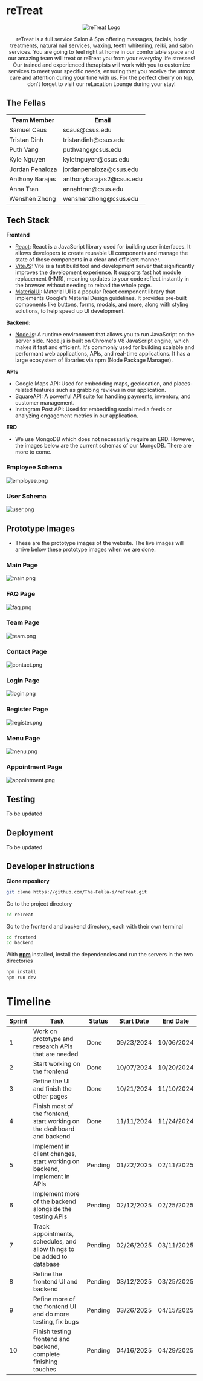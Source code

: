# reTreat

<div align="center">
    <img src="frontend/src/assets/reTreatLogo.png" alt="reTreat Logo" />

reTreat is a full service Salon & Spa offering massages, facials, body treatments, natural nail services, waxing, teeth whitening, reiki, and salon services. You are going to feel right at home in our comfortable space and our amazing team will treat or reTreat you from your everyday life stresses! Our trained and experienced therapists will work with you to customize services to meet your specific needs, ensuring that you receive the utmost care and attention during your time with us. For the perfect cherry on top, don't forget to visit our reLaxation Lounge during your stay!
</div>

## The Fellas

<table align="center">
  <tr>
    <th>Team Member</th>
    <th>Email</th>
  </tr>
  <tr>
    <td>Samuel Caus</td>
    <td>scaus@csus.edu</td>
  </tr>
  <tr>
    <td>Tristan Dinh</td>
    <td>tristandinh@csus.edu</td>
  </tr>
  <tr>
    <td>Puth Vang</td>
    <td>puthvang@csus.edu</td>
  </tr>
  <tr>
    <td>Kyle Nguyen</td>
    <td>kyletnguyen@csus.edu</td>
  </tr>
  <tr>
    <td>Jordan Penaloza</td>
    <td>jordanpenaloza@csus.edu</td>
  </tr>
  <tr>
    <td>Anthony Barajas</td>
    <td>anthonybarajas2@csus.edu</td>
  </tr>
  <tr>
    <td>Anna Tran</td>
    <td>annahtran@csus.edu</td>
  </tr>
  <tr>
    <td>Wenshen Zhong</td>
    <td>wenshenzhong@csus.edu</td>
  </tr>
</table>

## Tech Stack
**Frontend**
- [React](https://reactjs.org): React is a JavaScript library used for building user interfaces. It allows developers to create reusable UI components and manage the state of those components in a clear and efficient manner.
- [ViteJS](https://vitejs.dev/): Vite is a fast build tool and development server that significantly improves the development experience. It supports fast hot module replacement (HMR), meaning updates to your code reflect instantly in the browser without needing to reload the whole page.
- [MaterialUI](https://mui.com/material-ui/): Material UI is a popular React component library that implements Google’s Material Design guidelines. It provides pre-built components like buttons, forms, modals, and more, along with styling solutions, to help speed up UI development.

**Backend:**
- [Node.js](https://nodejs.org/en): A runtime environment that allows you to run JavaScript on the server side. Node.js is built on Chrome's V8 JavaScript engine, which makes it fast and efficient. It's commonly used for building scalable and performant web applications, APIs, and real-time applications. It has a large ecosystem of libraries via npm (Node Package Manager).

**APIs**
- Google Maps API: Used for embedding maps, geolocation, and places-related features such as grabbing reviews in our application.
- SquareAPI: A powerful API suite for handling payments, inventory, and customer management.
- Instagram Post API: Used for embedding social media feeds or analyzing engagement metrics in our application.

**ERD**
- We use MongoDB which does not necessarily require an ERD. However, the images below are the current schemas of our MongoDB. There are more to come.

### Employee Schema
![employee.png](images/schemas/employee.png)

### User Schema
![user.png](images/schemas/user.png)

## Prototype Images
- These are the prototype images of the website. The live images will arrive below these prototype images when we are done.

### **Main Page**
![main.png](images/prototype/main.png)

### **FAQ Page**
![faq.png](images/prototype/faq.png)

### **Team Page**
![team.png](images/prototype/team.png)

### **Contact Page**
![contact.png](images/prototype/contact.png)

### **Login Page**
![login.png](images/prototype/login.png)

### **Register Page**
![register.png](images/prototype/register.png)

### **Menu Page**
![menu.png](images/prototype/menu.png)

### **Appointment Page**
![appointment.png](images/prototype/appointment.png)

## Testing
To be updated

## Deployment
To be updated

## Developer instructions
**Clone repository**
```bash
git clone https://github.com/The-Fella-s/reTreat.git
```

Go to the project directory
```bash
cd reTreat
```

Go to the frontend and backend directory, each with their own terminal
```bash
cd frontend
cd backend
```

With **[npm](https://www.npmjs.com/)** installed, install the dependencies and run the servers in the two directories
```bash
npm install
npm run dev
```

# Timeline
| Sprint | Task                                                                     | Status  | Start Date | End Date   |
|--------|--------------------------------------------------------------------------|---------|------------|------------|
| 1      | Work on prototype and research APIs that are needed                      | Done    | 09/23/2024 | 10/06/2024 |
| 2      | Start working on the frontend                                            | Done    | 10/07/2024 | 10/20/2024 |
| 3      | Refine the UI and finish the other pages                                 | Done    | 10/21/2024 | 11/10/2024 |
| 4      | Finish most of the frontend, start working on the dashboard and backend  | Done    | 11/11/2024 | 11/24/2024 |
| 5      | Implement in client changes, start working on backend, implement in APIs | Pending | 01/22/2025 | 02/11/2025 |
| 6      | Implement more of the backend alongside the testing APIs                 | Pending | 02/12/2025 | 02/25/2025 |
| 7      | Track appointments, schedules, and allow things to be added to database  | Pending | 02/26/2025 | 03/11/2025 |
| 8      | Refine the frontend UI and backend                                       | Pending | 03/12/2025 | 03/25/2025 |
| 9      | Refine more of the frontend UI and do more testing, fix bugs             | Pending | 03/26/2025 | 04/15/2025 |
| 10     | Finish testing frontend and backend, complete finishing touches          | Pending | 04/16/2025 | 04/29/2025 |
